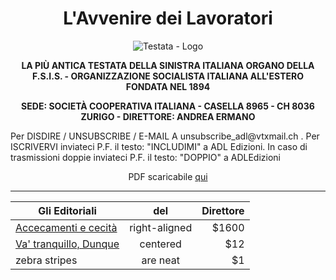 <h1 align="center">L'Avvenire dei Lavoratori</h1>

<p align="center">
  <img src="https://photo.isu.pub/avvenirelavoratori/photo_large.jpg" title="L'antica testata del giornale" alt="Testata - Logo">
</p>

<p align="center">
  <strong>LA PIÙ ANTICA TESTATA DELLA SINISTRA ITALIANA ORGANO DELLA F.S.I.S. - ORGANIZZAZIONE SOCIALISTA ITALIANA ALL'ESTERO FONDATA NEL 1894  </strong>
</p>

<p align="center">
  <strong>SEDE: SOCIETÀ COOPERATIVA ITALIANA - CASELLA 8965 - CH 8036 ZURIGO - DIRETTORE: ANDREA ERMANO   </strong>
</p>Per DISDIRE / UNSUBSCRIBE / E-MAIL A  unsubscribe_adl@vtxmail.ch . Per ISCRIVERVI inviateci P.F. il testo: "INCLUDIMI" a  ADL Edizioni. In caso di trasmissioni doppie inviateci P.F. il testo: "DOPPIO" a  ADLEdizioni  

<p align="center">PDF scaricabile <a href="HTTP://ISSUU.COM/AVVENIRELAVORATORI">qui</a></p>


------------------


| Gli Editoriali        | del           | Direttore  |
| ------------- |:-------------:| -----:|
| [Accecamenti e cecità]( ADL/Accecamenti_e_cecita.MD ) | right-aligned | $1600 |
| [Va' tranquillo, Dunque]( ADL/Va_tranquillo_dunque.MD )| centered      |   $12 |
| zebra stripes | are neat      |    $1 |
